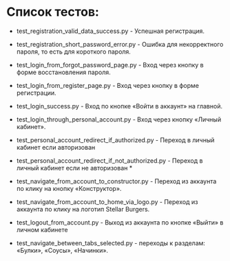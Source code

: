 # Список тестов:
- test_registration_valid_data_success.py - Успешная регистрация.
- test_registration_short_password_error.py - Ошибка для некорректного пароля, то есть для короткого пароля.
- test_login_from_forgot_password_page.py - Вход через кнопку в форме восстановления пароля.
- test_login_from_register_page.py - Вход через кнопку в форме регистрации.
- test_login_success.py - Вход по кнопке «Войти в аккаунт» на главной.
- test_login_through_personal_account.py - Вход через кнопку «Личный кабинет».
- test_personal_account_redirect_if_authorized.py - Переход в личный кабинет если авторизован
- test_personal_account_redirect_if_not_authorized.py - Переход в личный кабинет если не авторизован *
- test_navigate_from_account_to_constructor.py - Переход из аккаунта по клику на кнопку «Конструктор».
- test_navigate_from_account_to_home_via_logo.py - Переход из аккаунта по клику на логотип Stellar Burgers.
- test_logout_from_account.py - Выход из аккаунта по кнопке «Выйти» в личном кабинете

- test_navigate_between_tabs_selected.py - переходы к разделам: «Булки», «Соусы», «Начинки».
